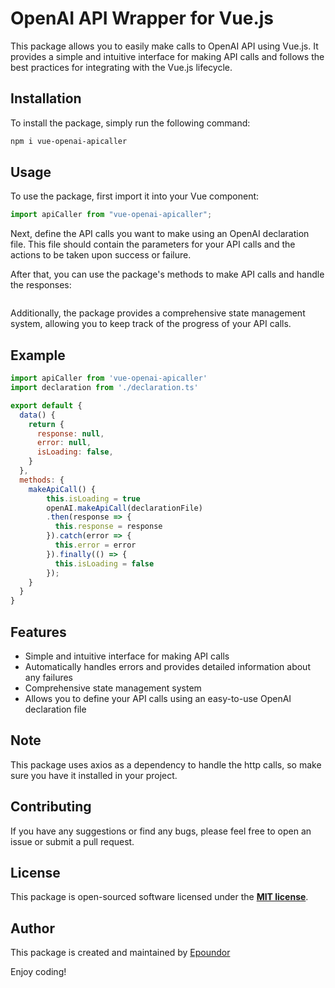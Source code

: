# **OpenAI API Wrapper for Vue.js**

This package allows you to easily make calls to OpenAI API using Vue.js. It provides a simple and intuitive interface for making API calls and follows the best practices for integrating with the Vue.js lifecycle.

## **Installation**

To install the package, simply run the following command:

```bash
npm i vue-openai-apicaller
```

## **Usage**

To use the package, first import it into your Vue component:

```jsx
import apiCaller from "vue-openai-apicaller";
```

Next, define the API calls you want to make using an OpenAI declaration file. This file should contain the parameters for your API calls and the actions to be taken upon success or failure.

After that, you can use the package's methods to make API calls and handle the responses:

```

```

Additionally, the package provides a comprehensive state management system, allowing you to keep track of the progress of your API calls.

## **Example**

```jsx
import apiCaller from 'vue-openai-apicaller'
import declaration from './declaration.ts'

export default {
  data() {
    return {
      response: null,
      error: null,
      isLoading: false,
    }
  },
  methods: {
    makeApiCall() {
        this.isLoading = true
        openAI.makeApiCall(declarationFile)
        .then(response => {
          this.response = response
        }).catch(error => {
          this.error = error
        }).finally(() => {
          this.isLoading = false
        });
    }
  }
}

```

## **Features**

- Simple and intuitive interface for making API calls
- Automatically handles errors and provides detailed information about any failures
- Comprehensive state management system
- Allows you to define your API calls using an easy-to-use OpenAI declaration file

## **Note**

This package uses axios as a dependency to handle the http calls, so make sure you have it installed in your project.

## **Contributing**

If you have any suggestions or find any bugs, please feel free to open an issue or submit a pull request.

## **License**

This package is open-sourced software licensed under the **[MIT license](https://opensource.org/licenses/MIT)**.

## **Author**

This package is created and maintained by [Epoundor](https://github.com/epoundor)

Enjoy coding!
